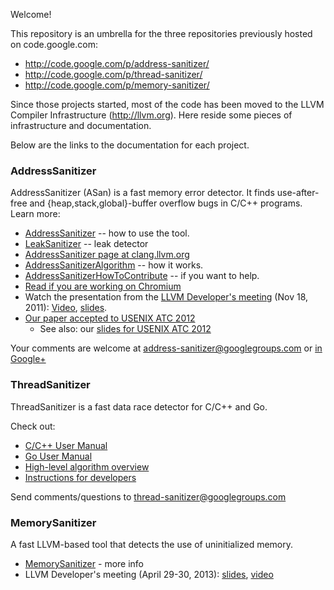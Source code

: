 Welcome!

This repository is an umbrella for the three repositories previously hosted on code.google.com:
* http://code.google.com/p/address-sanitizer/
* http://code.google.com/p/thread-sanitizer/
* http://code.google.com/p/memory-sanitizer/

Since those projects started, most of the code has been moved to the LLVM Compiler Infrastructure (http://llvm.org). Here reside some pieces of infrastructure and documentation.

Below are the links to the documentation for each project.

### AddressSanitizer
AddressSanitizer (ASan) is a fast memory error detector. 
It finds use-after-free and {heap,stack,global}-buffer overflow bugs in C/C++ programs. 
Learn more:

* [AddressSanitizer](AddressSanitizer) -- how to use the tool.
* [LeakSanitizer](AddressSanitizerLeakSanitizer) -- leak detector
* [AddressSanitizer page at clang.llvm.org](http://clang.llvm.org/docs/AddressSanitizer.html)
* [AddressSanitizerAlgorithm](AddressSanitizerAlgorithm) -- how it works.
* [AddressSanitizerHowToContribute](AddressSanitizerHowToContribute) -- if you want to help.
* [Read if you are working on Chromium](https://sites.google.com/a/chromium.org/dev/developers/testing/addresssanitizer)
* Watch the presentation from the [LLVM Developer's meeting](http://llvm.org/devmtg/2011-11/) (Nov 18, 2011): [Video](http://www.youtube.com/watch?v=CPnRS1nv3_s), [slides](http://llvm.org/devmtg/2011-11/Serebryany_FindingRacesMemoryErrors.pdf).
* [Our paper accepted to USENIX ATC 2012](http://research.google.com/pubs/pub37752.html)
  * See also: our [slides for USENIX ATC 2012](https://docs.google.com/presentation/d/19OSgb1N9Ezef39Blb-5lkzycq7-tMtAvy825FofyrmY/edit#slide=id.p14)

Your comments are welcome at address-sanitizer@googlegroups.com or [in Google+](https://plus.google.com/117014197169958493500)

### ThreadSanitizer
ThreadSanitizer is a fast data race detector for C/C++ and Go.

Check out:

 * [C/C++ User Manual](ThreadSanitizerCppManual)
 * [Go User Manual](ThreadSanitizerGoManual)
 * [High-level algorithm overview](ThreadSanitizerAlgorithm)
 * [Instructions for developers](ThreadSanitizerDevelopment)

Send comments/questions to thread-sanitizer@googlegroups.com

### MemorySanitizer

A fast LLVM-based tool that detects the use of uninitialized memory.

 * [MemorySanitizer](MemorySanitizer) - more info
 * LLVM Developer's meeting (April 29-30, 2013): [slides](http://llvm.org/devmtg/2013-04/stepanov-slides.pdf), [video](http://llvm.org/devmtg/2013-04/videos/stepanov-hires.mov)